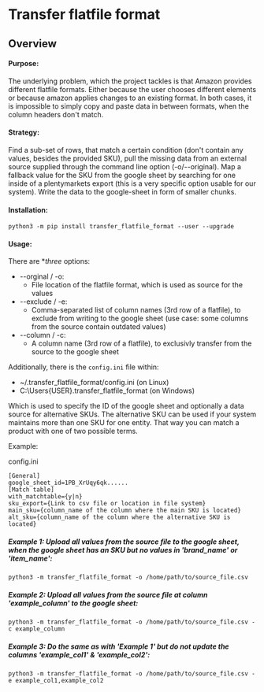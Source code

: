 # Transfer flatfile format

## Overview

#### Purpose:

The underlying problem, which the project tackles is that Amazon provides different flatfile formats. Either because the user chooses different elements or because amazon applies changes to an existing format. In both cases, it is impossible to simply copy and paste data in between formats, when the column headers don't match.

#### Strategy:

Find a sub-set of rows, that match a certain condition (don't contain any values, besides the provided SKU), pull the missing data from an external source supplied through the command line option (-o/--original). Map a fallback value for the SKU from the google sheet by searching for one inside of a plentymarkets export (this is a very specific option usable for our system). Write the data to the google-sheet in form of smaller chunks.

#### Installation:

`python3 -m pip install transfer_flatfile_format --user --upgrade`

#### Usage:

There are **three* options:

- --orginal / -o:
    + File location of the flatfile format, which is used as source for the values
- --exclude / -e:
    + Comma-separated list of column names (3rd row of a flatfile), to exclude from writing to the google sheet (use case: some columns from the source contain outdated values)
- --column / -c:
    + A column name (3rd row of a flatfile), to exclusivly transfer from the source to the google sheet

Additionally, there is the `config.ini` file within:
- ~/.transfer_flatfile_format/config.ini (on Linux)
- C:\\Users\{USER}\.transfer_flatfile_format (on Windows)

Which is used to specify the ID of the google sheet and optionally a data source for alternative SKUs.
The alternative SKU can be used if your system maintains more than one SKU for one entity. That way you can match a product with one of two possible terms.

Example:

config.ini

```
[General]
google_sheet_id=1PB_XrUqy6qk......
[Match table]
with_matchtable={y|n}
sku_export={Link to csv file or location in file system}
main_sku={column_name of the column where the main SKU is located}
alt_sku={column_name of the column where the alternative SKU is located}
```

##### Example 1: Upload all values from the source file to the google sheet, when the google sheet has an SKU but no values in 'brand_name' or 'item_name':

`python3 -m transfer_flatfile_format -o /home/path/to/source_file.csv`

##### Example 2: Upload all values from the source file at column 'example_column' to the google sheet:

`python3 -m transfer_flatfile_format -o /home/path/to/source_file.csv -c example_column`

##### Example 3: Do the same as with 'Example 1' but do not update the columns 'example_col1' & 'example_col2':

`python3 -m transfer_flatfile_format -o /home/path/to/source_file.csv -e example_col1,example_col2`
